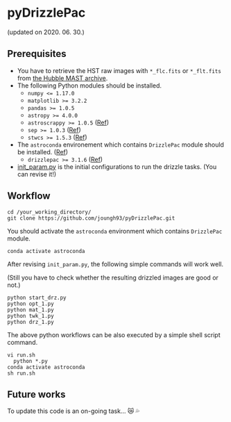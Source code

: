 # pyDrizzlePac
(updated on 2020. 06. 30.)

## Prerequisites
* You have to retrieve the HST raw images with ``*_flc.fits`` or ``*_flt.fits`` from [the Hubble MAST archive](http://archive.stsci.edu/hst/search.php).
* The following Python modules should be installed.
  * ``numpy <= 1.17.0``
  * ``matplotlib >= 3.2.2``
  * ``pandas >= 1.0.5``
  * ``astropy >= 4.0.0``
  * ``astroscrappy >= 1.0.5`` ([Ref](https://astroscrappy.readthedocs.io/en/latest/))
  * ``sep >= 1.0.3`` ([Ref](https://sep.readthedocs.io/en/v1.0.x/))
  * ``stwcs >= 1.5.3`` ([Ref](https://stwcs.readthedocs.io/en/latest/hstwcs.html))
* The ``astroconda`` environement which contains ``DrizzlePac`` module should be installed. ([Ref](https://astroconda.readthedocs.io/en/latest/getting_started.html#))
  * ``drizzlepac >= 3.1.6`` ([Ref](https://drizzlepac.readthedocs.io/en/latest/))
* [init_param.py](https://github.com/joungh93/pyDrizzlePac/blob/master/init_param.py) is the initial configurations to run the drizzle tasks. (You can revise it!)


## Workflow
```
cd /your_working_directory/
git clone https://github.com/joungh93/pyDrizzlePac.git
```
You should activate the ``astroconda`` environment which contains ``DrizzlePac`` module.

```
conda activate astroconda
```

After revising ``init_param.py``, the following simple commands will work well.

(Still you have to check whether the resulting drizzled images are good or not.)

```
python start_drz.py
python opt_1.py
python mat_1.py
python twk_1.py
python drz_1.py
```

The above python workflows can be also executed by a simple shell script command.

```
vi run.sh
  python *.py
conda activate astroconda
sh run.sh
```

## Future works
To update this code is an on-going task... :crying_cat_face: :sweat_drops:
